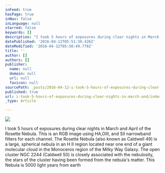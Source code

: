 ```yaml
---
inFeed: true
hasPage: true
inNav: false
inLanguage: null
starred: false
keywords: []
description: "I took 5 hours of exposures during clear nights in March and April of the Rosette Nebula. This is an RGB image using HA,OIII, and SII narrowband filters for each channel. The Rosette Nebula (also known as Caldwell 49) is a large, spherical nebula in an H II region located near one end of a giant molecular cloud in the Monoceros region of the Milky Way Galaxy. The open cluster NGC 2244 (Caldwell 50) is closely associated with the nebulosity, the stars of the cluster having been formed from the nebula's matter. This Nebula is 5000 light years from earth"
datePublished: '2016-04-12T05:51:39.426Z'
dateModified: '2016-04-12T05:50:49.778Z'
title: ''
author: []
authors: []
publisher:
  name: null
  domain: null
  url: null
  favicon: null
sourcePath: _posts/2016-04-12-i-took-5-hours-of-exposures-during-clear-nights-in-march-and.md
published: true
url: i-took-5-hours-of-exposures-during-clear-nights-in-march-and/index.html
_type: Article

---
```

![](https://the-grid-user-content.s3-us-west-2.amazonaws.com/9440ab9a-fc09-40db-98e9-d17e3c527104.jpg)

I took 5 hours of exposures during clear nights in March and April of the Rosette Nebula. This is an RGB image using HA,OIII, and SII narrowband filters for each channel. The Rosette Nebula (also known as Caldwell 49) is a large, spherical nebula in an H II region located near one end of a giant molecular cloud in the Monoceros region of the Milky Way Galaxy. The open cluster NGC 2244 (Caldwell 50) is closely associated with the nebulosity, the stars of the cluster having been formed from the nebula's matter. This Nebula is 5000 light years from earth